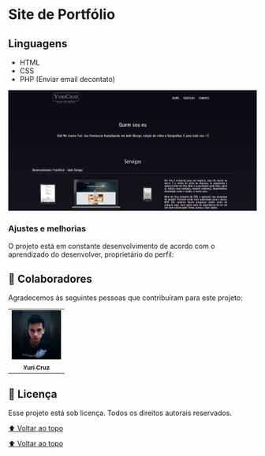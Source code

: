 # Site de Portfólio

<!---Esses são exemplos. Veja https://shields.io para outras pessoas ou para personalizar este conjunto de escudos. Você pode querer incluir dependências, status do projeto e informações de licença aqui--->

## Linguagens
- HTML
- CSS
- PHP (Enviar email decontato)

<img src="https://raw.githubusercontent.com/YuriCF1/portfolio/main/assets/Portfolio.png" alt="imagem do site">

### Ajustes e melhorias

O projeto está em constante desenvolvimento de acordo com o aprendizado do desenvolver, proprietário do perfil:


## 🤝 Colaboradores

Agradecemos às seguintes pessoas que contribuíram para este projeto:

<table>
  <tr>
    <td align="center">
      <a href="https://www.linkedin.com/in/yf19/">
        <img src="https://github.com/YuriCF1/YuriCF1/blob/main/99689063.jpg" width="100px;" alt="Foto do Yuri Cruz no GitHub"/><br>
        <sub>
          <b>Yuri Cruz</b>
        </sub>
      </a>
    </td>
 
</table>


## 📝 Licença

Esse projeto está sob licença. Todos os direitos autorais reservados.

[⬆ Voltar ao topo](#nome-do-projeto)<br>


[⬆ Voltar ao topo](#nome-do-projeto)<br>
